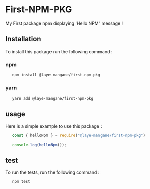 # First-NPM-PKG

My First package npm displaying 'Hello NPM' message !

## Installation

To install this package run the following command : 

### npm
```bash
   npm install @laye-mangane/first-npm-pkg
```
### yarn
```bash
   yarn add @laye-mangane/first-npm-pkg
```

## usage

Here is a simple example to use this package :

```javascript
   const { helloNpm } = require("@laye-mangane/first-npm-pkg")

   console.log(helloNpm());
```

## test

To run the tests, run the following command : 

```bash
   npm test
```

